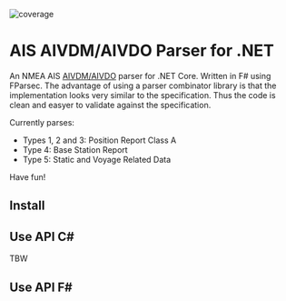 ![coverage](https://gitlab.com/dbrattli/AisParser/badges/master/coverage.svg)

# AIS AIVDM/AIVDO Parser for .NET #

An NMEA AIS [AIVDM/AIVDO](http://catb.org/gpsd/AIVDM.html) parser for .NET Core. Written in F# using FParsec. The advantage of using a parser combinator library is that the implementation looks very similar to the specification. Thus the code is clean and  easyer to validate against the specification.

Currently parses:

* Types 1, 2 and 3: Position Report Class A
* Type 4: Base Station Report
* Type 5: Static and Voyage Related Data

Have fun!

## Install ##

## Use API C# ##

TBW

## Use API F# ##